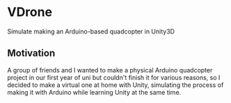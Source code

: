 # VDrone

Simulate making an Arduino-based quadcopter in Unity3D

## Motivation

A group of friends and I wanted to make a physical Arduino quadcopter project in our first year of uni but couldn't finish it for various reasons, so I decided to make a virtual one at home with Unity, simulating the process of making it with Arduino while learning Unity at the same time.
